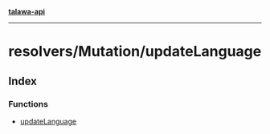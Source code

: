 [**talawa-api**](../../../README.md)

***

# resolvers/Mutation/updateLanguage

## Index

### Functions

- [updateLanguage](functions/updateLanguage.md)
